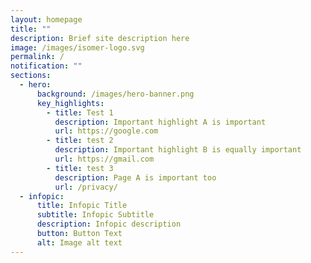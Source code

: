 ```yaml
---
layout: homepage
title: ""
description: Brief site description here
image: /images/isomer-logo.svg
permalink: /
notification: ""
sections:
  - hero:
      background: /images/hero-banner.png
      key_highlights:
        - title: Test 1
          description: Important highlight A is important
          url: https://google.com
        - title: test 2
          description: Important highlight B is equally important
          url: https://gmail.com
        - title: test 3
          description: Page A is important too
          url: /privacy/
  - infopic:
      title: Infopic Title
      subtitle: Infopic Subtitle
      description: Infopic description
      button: Button Text
      alt: Image alt text
---
```

